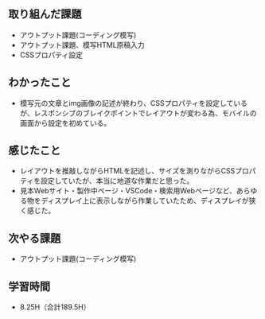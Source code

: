 ## 取り組んだ課題
- アウトプット課題(コーディング模写)  
- アウトプット課題、模写HTML原稿入力  
- CSSプロパティ設定  
  
## わかったこと  
- 模写元の文章とimg画像の記述が終わり、CSSプロパティを設定しているが、レスポンシブのブレイクポイントでレイアウトが変わる為、モバイルの画面から設定を初めている。  
  
## 感じたこと  
- レイアウトを推敲しながらHTMLを記述し、サイズを測りながらCSSプロパティを設定していたが、本当に地道な作業だと思った。  
- 見本Webサイト・製作中ページ・VSCode・検索用Webページなど、あらゆる物をディスプレイ上に表示しながら作業していたため、ディスプレイが狭く感じた。  
  
## 次やる課題
- アウトプット課題(コーディング模写)
  
## 学習時間  
- 8.25H（合計189.5H）
